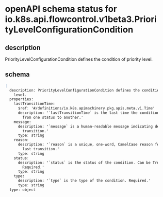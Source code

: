 # openAPI schema status for io.k8s.api.flowcontrol.v1beta3.PriorityLevelConfigurationCondition

## description

PriorityLevelConfigurationCondition defines the condition of priority level.

## schema

```yaml
|
  description: PriorityLevelConfigurationCondition defines the condition of priority
    level.
  properties:
    lastTransitionTime:
      $ref: '#/definitions/io.k8s.apimachinery.pkg.apis.meta.v1.Time'
      description: '`lastTransitionTime` is the last time the condition transitioned
        from one status to another.'
    message:
      description: '`message` is a human-readable message indicating details about last
        transition.'
      type: string
    reason:
      description: '`reason` is a unique, one-word, CamelCase reason for the condition''s
        last transition.'
      type: string
    status:
      description: '`status` is the status of the condition. Can be True, False, Unknown.
        Required.'
      type: string
    type:
      description: '`type` is the type of the condition. Required.'
      type: string
  type: object

```
